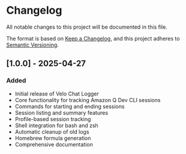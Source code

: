 # Changelog

All notable changes to this project will be documented in this file.

The format is based on [Keep a Changelog](https://keepachangelog.com/en/1.0.0/),
and this project adheres to [Semantic Versioning](https://semver.org/spec/v2.0.0.html).

## [1.0.0] - 2025-04-27

### Added
- Initial release of Velo Chat Logger
- Core functionality for tracking Amazon Q Dev CLI sessions
- Commands for starting and ending sessions
- Session listing and summary features
- Profile-based session tracking
- Shell integration for bash and zsh
- Automatic cleanup of old logs
- Homebrew formula generation
- Comprehensive documentation
